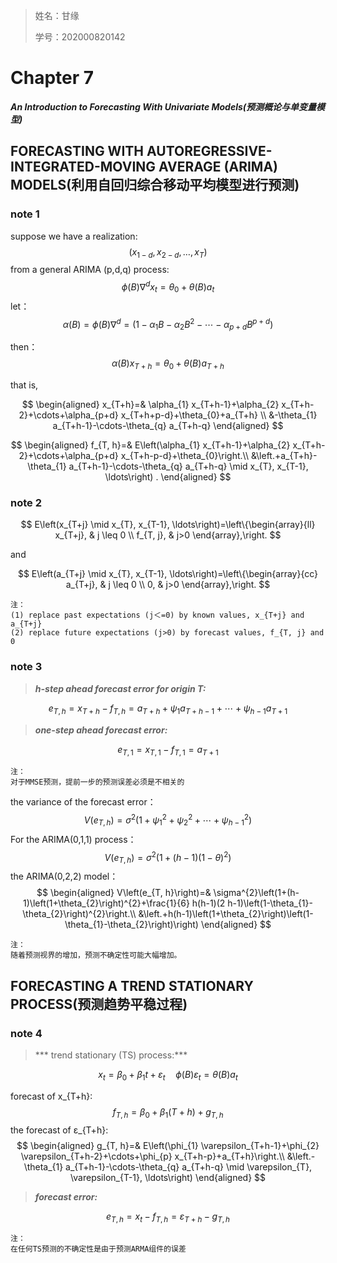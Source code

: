> 姓名：甘缘
>
> 学号：202000820142

# Chapter 7

***An Introduction to Forecasting With Univariate Models(预测概论与单变量模型)***



## FORECASTING WITH AUTOREGRESSIVE-INTEGRATED-MOVING AVERAGE (ARIMA) MODELS(利用自回归综合移动平均模型进行预测)

### note 1

suppose we have a realization:
$$
\left(x_{1-d}, x_{2-d}, \ldots, x_{T}\right)
$$
from a general ARIMA (p,d,q) process:
$$
\phi(B) \nabla^{d} x_{t}=\theta_{0}+\theta(B) a_{t}
$$
 let：
$$
\alpha(B)=\phi(B) \nabla^{d}=\left(1-\alpha_{1} B-\alpha_{2} B^{2}-\cdots-\alpha_{p+d} B^{p+d}\right)
$$

then：
$$
\alpha(B) x_{T+h}=\theta_{0}+\theta(B) a_{T+h}
$$

that is,

$$
\begin{aligned}
x_{T+h}=& \alpha_{1} x_{T+h-1}+\alpha_{2} x_{T+h-2}+\cdots+\alpha_{p+d} x_{T+h+p-d}+\theta_{0}+a_{T+h} \\
&-\theta_{1} a_{T+h-1}-\cdots-\theta_{q} a_{T+h-q}
\end{aligned}
$$

$$
\begin{aligned}
f_{T, h}=& E\left(\alpha_{1} x_{T+h-1}+\alpha_{2} x_{T+h-2}+\cdots+\alpha_{p+d} x_{T+h-p-d}+\theta_{0}\right.\\
&\left.+a_{T+h}-\theta_{1} a_{T+h-1}-\cdots-\theta_{q} a_{T+h-q} \mid x_{T}, x_{T-1}, \ldots\right) .
\end{aligned}
$$

### note 2

$$
E\left(x_{T+j} \mid x_{T}, x_{T-1}, \ldots\right)=\left\{\begin{array}{ll}
x_{T+j}, & j \leq 0 \\
f_{T, j}, & j>0
\end{array},\right.
$$

and

$$
E\left(a_{T+j} \mid x_{T}, x_{T-1}, \ldots\right)=\left\{\begin{array}{cc}
a_{T+j}, & j \leq 0 \\
0, & j>0
\end{array},\right.
$$

```
注：
(1) replace past expectations (j＜=0) by known values, x_{T+j} and a_{T+j} 
(2) replace future expectations (j>0) by forecast values, f_{T, j} and 0
```



### note 3

> ***h-step ahead forecast error for origin T:***

$$
e_{T, h}=x_{T+h}-f_{T, h}=a_{T+h}+\psi_{1} a_{T+h-1}+\cdots+\psi_{h-1} a_{T+1}
$$

> ***one-step ahead forecast error:***

$$
e_{T, 1}=x_{T, 1}-f_{T, 1}=a_{T+1} 
$$

```
注：
对于MMSE预测，提前一步的预测误差必须是不相关的
```

the variance of the forecast error：
$$
V\left(e_{T, h}\right)=\sigma^{2}\left(1+\psi_{1}^{2}+\psi_{2}^{2}+\cdots+\psi_{h-1}^{2}\right)
$$
For the ARIMA(0,1,1) process：
$$
V\left(e_{T, h}\right)=\sigma^{2}\left(1+(h-1)(1-\theta)^{2}\right)
$$
the ARIMA(0,2,2) model：
$$
\begin{aligned}
V\left(e_{T, h}\right)=& \sigma^{2}\left(1+(h-1)\left(1+\theta_{2}\right)^{2}+\frac{1}{6} h(h-1)(2 h-1)\left(1-\theta_{1}-\theta_{2}\right)^{2}\right.\\
&\left.+h(h-1)\left(1+\theta_{2}\right)\left(1-\theta_{1}-\theta_{2}\right)\right)
\end{aligned}
$$

```
注：
随着预测视界的增加，预测不确定性可能大幅增加。
```



## FORECASTING A TREND STATIONARY PROCESS(预测趋势平稳过程)

### note 4

> *** trend stationary (TS) process:***

$$
x_{t}=\beta_{0}+\beta_{1} t+\varepsilon_{t} \quad \phi(B) \varepsilon_{t}=\theta(B) a_{t}
$$

forecast of x_{T+h}:
$$
f_{T, h}=\beta_{0}+\beta_{1}(T+h)+g_{T, h}
$$
the forecast of ε_{T+h}:
$$
\begin{aligned}
g_{T, h}=& E\left(\phi_{1} \varepsilon_{T+h-1}+\phi_{2} \varepsilon_{T+h-2}+\cdots+\phi_{p} x_{T+h-p}+a_{T+h}\right.\\
&\left.-\theta_{1} a_{T+h-1}-\cdots-\theta_{q} a_{T+h-q} \mid \varepsilon_{T}, \varepsilon_{T-1}, \ldots\right)
\end{aligned}
$$

> ***forecast error:***

$$
e_{T, h}=x_{t}-f_{T, h}=\varepsilon_{T+h}-g_{T, h}
$$

```
注：
在任何TS预测的不确定性是由于预测ARMA组件的误差
```

